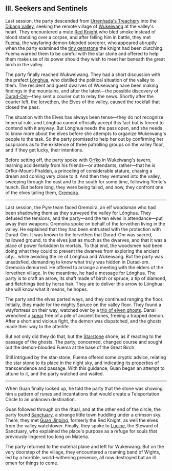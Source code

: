 ## III. Seekers and Sentinels

Last session, the party descended from [Urrenhada's Treachery](treachery.html) into the [Dibang valley](dibang.html), seeking the remote village of [Wukeiwang](wukeiwang.html) at the valley's heart. They encountered a mute [Red Knight](redknight.html) who bled smoke instead of blood standing over a corpse, and after felling him in battle, they met [Fuema](fuema.html), the wayfaring demon-blooded sorcerer, who appeared abruptly when the party examined the [tiny gemstone](starstone.html) the knight had been clutching. Fuema warned them to be careful with the star stone and offered to help them make use of its power should they wish to meet her beneath the great birch in the valley.

The party finally reached Wukweiwang. They had a short discussion with the prefect [Lónghua](longhua.html), who distilled the political situation of the valley to them. The resident and guest dwarves of Wukeiwang have been making findings in the mountains, and after the latest—the possible discovery of [Durad-Om](durad-om.html)—they sent a courier out to relay the news. Shortly after the courier left, the [Iorvethen](iorvethen.html), the Elves of the valley, caused the rockfall that closed the pass.

The situation with the Elves has always been tense—they do not recognize Imperial rule, and Lónghua cannot officially accept this fact but is forced to contend with it anyway. But Lónghua needs the pass open, and she needs to know more about the elves before she attempts to organize Wukeiwang's people to the task. So the party promised to help her out by confirming her suspicions as to the existence of three patrolling groups on the valley floor, and if they get lucky, their intentions.

Before setting off, the party spoke with [Orfko](orfko.html) in Wukeiwang's tavern, learning accidentally from his friends—or attendants, rather—that he is Orfko-Mount-Phalden, a princeling of considerable stature, chasing a dream and coming very close to it. And then they ventured into the valley, sweeping through the east and to the south for some time, following Yente's hunch. But before long, they were being tailed, and now, they confront one of the elves tailing them, [Gremoira](gremoira.html).

---

Last session, the Pyre team faced Gremoira, an elf woodsman who had been shadowing them as they surveyed the valley for Lónghua. They defused the tensions, and the party—and the ten elves in attendance—put away their weapons. Gremoira spoke on behalf of the Iorvethen living in the valley. He explained that they had been entrusted with the protection with Durad-Om. It was known to the Iorvethen that Durad-Om was sacred, hallowed ground, to the elves just as much as the dwarves, and that it was a place of power forbidden to mortals. To that end, the woodsmen had been doing what they could to prevent the dwarves from exploring the ancient city... while avoiding the ire of Lónghua and Wukeiwang. But the party was unsatisfied, demanding to know what truly was hidden in Durad-om. Gremoira demurred. He offered to arrange a meeting with the elders of the Iorvethen village. In the meantime, he had a message for Lónghua. The party is to craft an arrow, its shaft made of birch or spruce, a tip of diamond, and fletchings tied by horse hair. They are to deliver this arrow to Lónghua: she will know what it means, he hopes.

The party and the elves parted ways, and they continued ranging the floor. Initially, they made for the mighty Spruce on the valley floor. They found a wayfortress on their way, watched over by a [trio of elven ghosts](aif.html). Danai wrenched a [spear](spear.html) free of a pile of ancient bones, freeing a trapped demon. After a short and vicious fight, the demon was dispatched, and the ghosts made their way to the afterlife.

But not only did they do that, but the [Starstone](starstone.html) shone, as if reacting to the passage of the ghosts. The party, concerned, changed course and sought out the demon-blooded Fuema at the base of the Great Birch.

Still intrigued by the star-stone, Fuema offered some cryptic advice, relating the star stone to its place in the night sky, and indicating its properties of transcendence and passage. With this guidance, Guan began an attempt to attune to it, and the party watched and waited.

---

When Guan finally looked up, he told the party that the stone was showing him a pattern of runes and incantations that would create a Teleportation Circle to an unknown destination.

Guan followed through on the ritual, and at the other end of the circle, the party found [Sanctuary](sanctuary.html), a strange little town huddling under a crimson sky. There, they met [Guan Jinping](guan.html), formerly the Red Knight, as well the elves from the valley watchtower. Finally, they spoke to [Lucine](lucine.html), the Steward of Sanctuary, who explained the place's purpose as a refuge for souls that previously lingered too long on Materia.

The party returned to the material plane and left for Wukeiwang. But on the very doorstep of the village, they encountered a roaming band of Wights, led by a horrible, world-withering presence, all now destroyed but an ill omen for things to come.